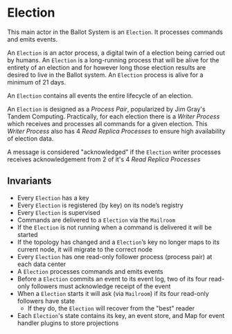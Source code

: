 # Election

This main actor in the Ballot System is an `Election`. It processes commands
and emits events.

An `Election` is an actor process, a digital twin of a election being carried
out by humans. An `Election` is a long-running process that will be alive
for the entirety of an election and for however long those election results are
desired to live in the Ballot system. An `Election` process is alive for a
minimum of 21 days.

An `Election` contains all events the entire lifecycle of an election.

An `Election` is designed as a _Process Pair_, popularized by Jim Gray's
Tandem Computing. Practically, for each election there is a _Writer Process_
which receives and processes all commands for a given election. This
_Writer Process_ also has 4 _Read Replica Processes_ to ensure high
availability of election data.

A message is considered "acknowledged" if the `Election` writer processes
receives acknowledgement from 2 of it's 4 _Read Replica Processes_

## Invariants

- Every `Election` has a key
- Every `Election` is registered (by key) on its node’s registry
- Every `Election` is supervised
- Commands are delivered to a `Election` via the `Mailroom`
- If the `Election` is not running when a command is delivered it will
  be started
- If the topology has changed and a `Election`’s key no longer maps to its
  current node, it will migrate to the correct node
- Every `Election` has one read-only follower process (process pair) at
  each data center
- A `Election` processes commands and emits events
- Before a `Election` commits an event to its event log, two of its
  four read-only followers must acknowledge receipt of the event
- When a `Election` starts it will ask (via `Mailroom`) if its four
  read-only followers have state
  - If they do, the `Election` will recover from the "best" reader
- Each `Election`'s state contains its key, an event store, and Map for
  event handler plugins to store projections
